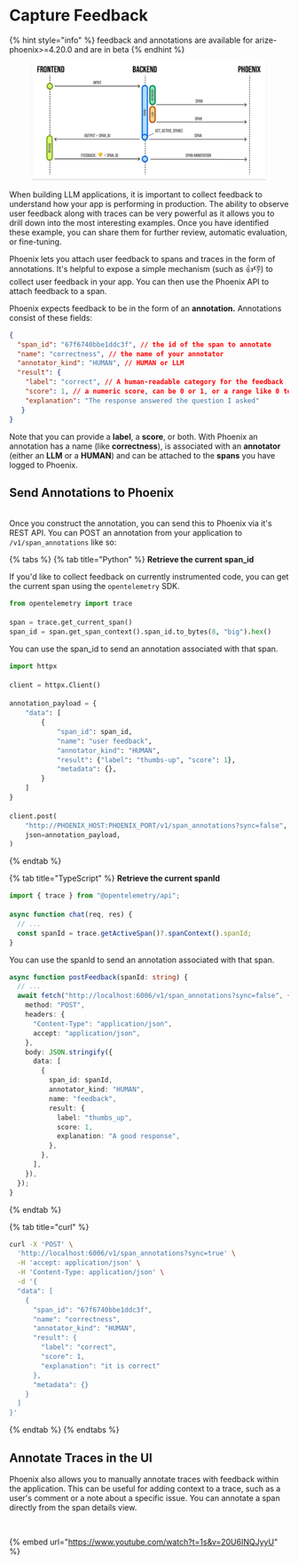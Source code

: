 # Capture Feedback

{% hint style="info" %}
feedback and annotations are available for arize-phoenix>=4.20.0 and are in beta
{% endhint %}

<figure><img src="../../.gitbook/assets/feedback_flow.png" alt=""><figcaption></figcaption></figure>

When building LLM applications, it is important to collect feedback to understand how your app is performing in production. The ability to observe user feedback along with traces can be very powerful as it allows you to drill down into the most interesting examples. Once you have identified these example, you can share them for further review, automatic evaluation, or fine-tuning.&#x20;

Phoenix lets you attach user feedback to spans and traces in the form of annotations. It's helpful to expose a simple mechanism (such as 👍👎) to collect user feedback in your app. You can then use the Phoenix API to attach feedback to a span.&#x20;

Phoenix expects feedback to be in the form of an **annotation.** Annotations consist of these fields:

```json
{
  "span_id": "67f6740bbe1ddc3f", // the id of the span to annotate
  "name": "correctness", // the name of your annotator
  "annotator_kind": "HUMAN", // HUMAN or LLM
  "result": {
    "label": "correct", // A human-readable category for the feedback
    "score": 1, // a numeric score, can be 0 or 1, or a range like 0 to 100
    "explanation": "The response answered the question I asked"
   }
}
```

Note that you can provide a **label**, a **score**, or both. With Phoenix an annotation has a name (like **correctness**), is associated with an **annotator** (either an **LLM** or a **HUMAN**) and can be attached to the **spans** you have logged to Phoenix.

## Send Annotations to Phoenix&#x20;

\
Once you construct the annotation, you can send this to Phoenix via it's REST API. You can POST an annotation from your application to `/v1/span_annotations` like so:

{% tabs %}
{% tab title="Python" %}
**Retrieve the current span\_id**

If you'd like to collect feedback on currently instrumented code, you can get the current span using the `opentelemetry` SDK.

```python
from opentelemetry import trace

span = trace.get_current_span()
span_id = span.get_span_context().span_id.to_bytes(8, "big").hex()
```

You can use the span\_id to send an annotation associated with that span.

```python
import httpx

client = httpx.Client()

annotation_payload = {
    "data": [
        {
            "span_id": span_id,
            "name": "user feedback",
            "annotator_kind": "HUMAN",
            "result": {"label": "thumbs-up", "score": 1},
            "metadata": {},
        }
    ]
}

client.post(
    "http://PHOENIX_HOST:PHOENIX_PORT/v1/span_annotations?sync=false",
    json=annotation_payload,
)
```
{% endtab %}

{% tab title="TypeScript" %}
**Retrieve the current spanId**

```typescript
import { trace } from "@opentelemetry/api";

async function chat(req, res) {
  // ...
  const spanId = trace.getActiveSpan()?.spanContext().spanId;
}
```

You can use the spanId to send an annotation associated with that span.

```typescript
async function postFeedback(spanId: string) {
  // ...
  await fetch("http://localhost:6006/v1/span_annotations?sync=false", {
    method: "POST",
    headers: {
      "Content-Type": "application/json",
      accept: "application/json",
    },
    body: JSON.stringify({
      data: [
        {
          span_id: spanId,
          annotator_kind: "HUMAN",
          name: "feedback",
          result: {
            label: "thumbs_up",
            score: 1,
            explanation: "A good response",
          },
        },
      ],
    }),
  });
}
```
{% endtab %}

{% tab title="curl" %}
```bash
curl -X 'POST' \
  'http://localhost:6006/v1/span_annotations?sync=true' \
  -H 'accept: application/json' \
  -H 'Content-Type: application/json' \
  -d '{
  "data": [
    {
      "span_id": "67f6740bbe1ddc3f",
      "name": "correctness",
      "annotator_kind": "HUMAN",
      "result": {
        "label": "correct",
        "score": 1,
        "explanation": "it is correct"
      },
      "metadata": {}
    }
  ]
}'
```
{% endtab %}
{% endtabs %}

## Annotate Traces in the UI

Phoenix also allows you to manually annotate traces with feedback within the application. This can be useful for adding context to a trace, such as a user's comment or a note about a specific issue. You can annotate a span directly from the span details view.

<figure><img src="https://storage.googleapis.com/arize-assets/phoenix/assets/images/annotation_flow.gif" alt=""><figcaption></figcaption></figure>

{% embed url="https://www.youtube.com/watch?t=1s&v=20U6INQJyyU" %}
